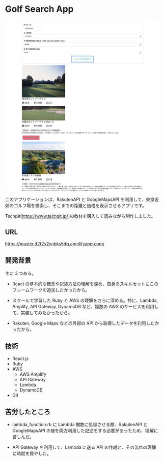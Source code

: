 # Golf Search App

<p align="center">
    <img src='./images/golf-image1.png' alt='golf search'>
    <img src='./images/golf-image2.png' alt='golf result'>
</p>
このアプリケーションは、RakutenAPI と GoogleMapsAPI を利用して、東京近郊のゴルフ場を検索し、そこまでの距離と価格を表示させるアプリです。

Techpit(https://www.techpit.jp/)の教材を購入して読みながら制作しました。

## URL

https://master.d2t2s2ypbks5dq.amplifyapp.com/

## 開発背景

主に 3 つある。

- React の基本的な概念や記述方法の理解を深め、自身のスキルセットにこのフレームワークを追加したかったから。

- スクールで学習した Ruby と AWS の理解をさらに深める。特に、Lambda, Amplify, API Gateway, DynamoDB など、複数の AWS のサービスを利用して、実装してみたかったから。

- Rakuten, Google Maps などの外部の API から取得したデータを利用したかったから。

## 技術

- React.js
- Ruby
- AWS
  - AWS Amplify
  - API Gateway
  - Lambda
  - DynamoDB
- Git

## 苦労したところ

- lambda_function.rb に Lambda 関数に処理させる際、RakutenAPI と GoogleMapsAPI の値を両方利用した記述をする必要があったため、理解に苦しんだ。

- API Gateway を利用して、Lambda に送る API の作成と、その流れの理解に時間を費やした。
